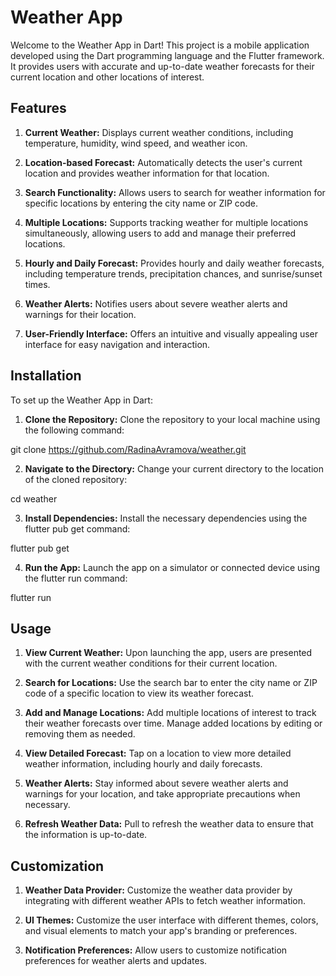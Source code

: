 # Weather App
Welcome to the Weather App in Dart! This project is a mobile application developed using the Dart programming language and the Flutter framework. It provides users with accurate and up-to-date weather forecasts for their current location and other locations of interest.

## Features
1. **Current Weather:** Displays current weather conditions, including temperature, humidity, wind speed, and weather icon.

2. **Location-based Forecast:** Automatically detects the user's current location and provides weather information for that location.

3. **Search Functionality:** Allows users to search for weather information for specific locations by entering the city name or ZIP code.

4. **Multiple Locations:** Supports tracking weather for multiple locations simultaneously, allowing users to add and manage their preferred locations.

5. **Hourly and Daily Forecast:** Provides hourly and daily weather forecasts, including temperature trends, precipitation chances, and sunrise/sunset times.

6. **Weather Alerts:** Notifies users about severe weather alerts and warnings for their location.

7. **User-Friendly Interface:** Offers an intuitive and visually appealing user interface for easy navigation and interaction.

## Installation
To set up the Weather App in Dart:

1. **Clone the Repository:** Clone the repository to your local machine using the following command:

git clone https://github.com/RadinaAvramova/weather.git

2. **Navigate to the Directory:** Change your current directory to the location of the cloned repository:

cd weather

3. **Install Dependencies:** Install the necessary dependencies using the flutter pub get command:

flutter pub get

4. **Run the App:** Launch the app on a simulator or connected device using the flutter run command:

flutter run

## Usage
1. **View Current Weather:** Upon launching the app, users are presented with the current weather conditions for their current location.

2. **Search for Locations:** Use the search bar to enter the city name or ZIP code of a specific location to view its weather forecast.

3. **Add and Manage Locations:** Add multiple locations of interest to track their weather forecasts over time. Manage added locations by editing or removing them as needed.

4. **View Detailed Forecast:** Tap on a location to view more detailed weather information, including hourly and daily forecasts.

5. **Weather Alerts:** Stay informed about severe weather alerts and warnings for your location, and take appropriate precautions when necessary.

6. **Refresh Weather Data:** Pull to refresh the weather data to ensure that the information is up-to-date.

## Customization
1. **Weather Data Provider:** Customize the weather data provider by integrating with different weather APIs to fetch weather information.

2. **UI Themes:** Customize the user interface with different themes, colors, and visual elements to match your app's branding or preferences.

3. **Notification Preferences:** Allow users to customize notification preferences for weather alerts and updates.
